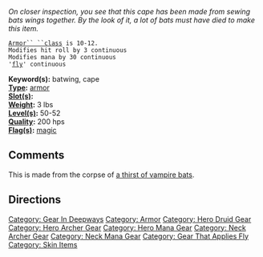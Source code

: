 *On closer inspection, you see that this cape has been made from sewing
bats wings together. By the look of it, a lot of bats must have died to
make this item.*

[`Armor`` ``class`](Armor_Class "wikilink")` is 10-12.`  
`Modifies hit roll by 3 continuous`  
`Modifies mana by 30 continuous`  
`'`[`fly`](Fly "wikilink")`' continuous`

**Keyword(s):** batwing, cape  
**[Type](:Category:_Object_Types "wikilink"):**
[armor](:Category:_Armor "wikilink")  
**[Slot(s)](Object_Slots "wikilink"):** <worn around neck>  
**[Weight](Object_Weight "wikilink"):** 3 lbs  
**[Level(s)](Object_Level "wikilink"):** 50-52  
**[Quality](Object_Quality "wikilink"):** 200 hps  
**[Flag(s)](:Category:_Object_Flags "wikilink"):**
[magic](Magic_Flag "wikilink")  

## Comments

This is made from the corpse of [a thirst of vampire
bats](Thirst_Of_Vampire_Bats "wikilink").

## Directions

[Category: Gear In Deepways](Category:_Gear_In_Deepways "wikilink")
[Category: Armor](Category:_Armor "wikilink") [Category: Hero Druid
Gear](Category:_Hero_Druid_Gear "wikilink") [Category: Hero Archer
Gear](Category:_Hero_Archer_Gear "wikilink") [Category: Hero Mana
Gear](Category:_Hero_Mana_Gear "wikilink") [Category: Neck Archer
Gear](Category:_Neck_Archer_Gear "wikilink") [Category: Neck Mana
Gear](Category:_Neck_Mana_Gear "wikilink") [Category: Gear That Applies
Fly](Category:_Gear_That_Applies_Fly "wikilink") [Category: Skin
Items](Category:_Skin_Items "wikilink")
